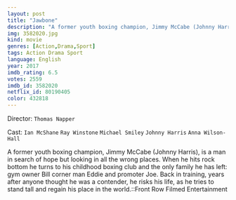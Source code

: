 ```yaml
---
layout: post
title: "Jawbone"
description: "A former youth boxing champion, Jimmy McCabe (Johnny Harris), is a man in search of hope but looking in all the wrong places. When he hits rock bottom he turns to his childhood boxing club and the only family he has left: gym owner Bill corner man Eddie and promoter Joe. Back in training, years after anyone thought he was a contender, he risks his life, as he tries to stand tall and regain his place in the world..."
img: 3582020.jpg
kind: movie
genres: [Action,Drama,Sport]
tags: Action Drama Sport 
language: English
year: 2017
imdb_rating: 6.5
votes: 2559
imdb_id: 3582020
netflix_id: 80190405
color: 432818
---
```

Director: `Thomas Napper`  

Cast: `Ian McShane` `Ray Winstone` `Michael Smiley` `Johnny Harris` `Anna Wilson-Hall` 

A former youth boxing champion, Jimmy McCabe (Johnny Harris), is a man in search of hope but looking in all the wrong places. When he hits rock bottom he turns to his childhood boxing club and the only family he has left: gym owner Bill corner man Eddie and promoter Joe. Back in training, years after anyone thought he was a contender, he risks his life, as he tries to stand tall and regain his place in the world.::Front Row Filmed Entertainment